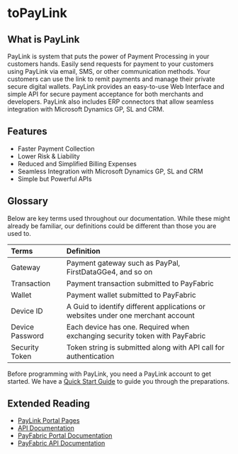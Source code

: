 toPayLink
=======

What is PayLink
---------------

PayLink is system that puts the power of Payment Processing in your customers hands.  Easily send requests for payment to your customers using PayLink via email, SMS, or other communication methods.  Your customers can use the link to remit payments and manage their private secure digital wallets.  PayLink provides an easy-to-use Web Interface and simple API for secure payment acceptance for both merchants and developers.  PayLink also includes ERP connectors that allow seamless integration with Microsoft Dynamics GP, SL and CRM.

Features
--------

* Faster Payment Collection
* Lower Risk & Liability
* Reduced and Simplified Billing Expenses
* Seamless Integration with Microsoft Dynamics GP, SL and CRM
* Simple but Powerful APIs


Glossary
--------

Below are key terms used throughout our documentation. While these might already be familiar, our definitions could be different than those you are used to.


| Terms        | Definition| 
| :-------------|:-------------| 
| Gateway | Payment gateway such as PayPal, FirstDataGGe4, and so on | 
| Transaction | Payment transaction submitted to PayFabric | 
| Wallet | Payment wallet submitted to PayFabric |
| Device ID | A Guid to identify different applications or websites under one merchant account |  
| Device Password | Each device has one. Required when exchanging security token with PayFabric |  
| Security Token | Token string is submitted along with API call for authentication |


Before programming with PayLink, you need a PayLink account to get started. We have a [Quick Start Guide](Sections/Quick%20Start%20Guide.md) to guide you through the preparations. 

Extended Reading
----------------

* [PayLink Portal Pages](Sections/Features.md)
* [API Documentation](https://github.com/PayLink/APIs)
* [PayFabric Portal Documentation](https://github.com/PayFabric/Portal)
* [PayFabric API Documentation](https://github.com/PayFabric/APIs)

